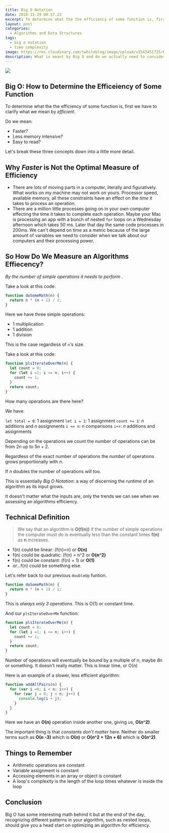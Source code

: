 ```yaml
---
title: Big O Notation
date: 2018-11-29 00.37.23
excerpt: To determine what the the efficiency of some function is, first we have to clarify what we mean by efficient.
layout: post
categories:
  - Algorithms and Data Structures
tags:
  - big o notation
  - time complexity
image: https://res.cloudinary.com/twhiteblog/image/upload/v1543451725/Header%20Images/big_o_post.jpg
description: What is meant by Big O and do we actually need to consider it when building software?
---
```


![](https://res.cloudinary.com/twhiteblog/image/upload/v1543451725/Header%20Images/big_o_post.jpg)

## Big O: How to Determine the Efficeiency of Some Function

To determine what the the efficiency of some function is, first we have to clarify what we mean by *efficient*.

Do we mean:

* Faster?
* Less memory intensive?
* Easy to read?

Let's break these three concepts down into a little more detail.

## Why *Faster* is Not the Optimal Measure of Efficiency

* There are lots of moving parts in a computer, literally and figuratively. What works on my machine may not work on yours. Processor speed, available memory, all these constraints have an effect on the *time* it takes to process an operation.
* There are a million little processes going on in your *own* computer effecting the time it takes to complete each operation. Maybe your Mac is processing an app with a bunch of nested `for` loops on a Wednesday afternoon which takes 50 ms. Later that day the same code processes in 200ms. We can't depend on time as a metric because of the large amount of variables we need to consider when we talk about our computers and their processing power.

## So How Do We Measure an Algorithms Effiecency?

*By the number of simple operations it needs to perform* .

Take a look at this code:

```js
function doSomeMath(n) {
  return n * (n + 1) / 2;
}
```

Here we have three simple operations:

* 1 multiplication
* 1 addition
* 1 division

This is the case regardless of `n`'s size.

Take a look at this code:

```js
function plsIterateOverMe(n) {
  let count = 0;
  for (let i =1; i <= n; i++) {
    count += 1;
  }
  return count;
}
```

How many operations are there here?

We have:

`let total = 0`: 1 assignment
`let i = 1`: 1 assignment
`count += 1`: *n* additions and *n* assignments
`i <= n`: *n* comparisons
`i++`: *n* additions and assignments

Depending on the operations we count the number of operations can be from 2*n* up to 5*n* + 2.

Regardless of the exact number of operations the *number* of operations grows proportionally with *n*.

If *n* doubles the number of operations will too. 

This is essentially *Big O Notation*: a way of discerning the runtime of an algorithm as its input grows.

It doesn't matter what the inputs are, only the trends we can see when we assessing an algorithms efficiency.

## Technical Definition

> We say that an algorithm is **O(f(n))** if the number of simple operations the computer must do is eventually less than the constant times **f(n)** as **n** increases.


* f(n) could be linear: (f(n)=n) or **O(n)**
* f(n) could be quadratic: (f(n) = n^2 or **O(n^2)**
* f(n) could be constant: (f(n) = 1) or **O(1)**
* or...f(n) could be something else.

Let's refer back to our previous `doubleUp` funtion.

```js
function doSomeMath(n) {
  return n * (n + 1) / 2;
}
```
This is *always only 3 operations*. This is O(1) or constant time.

And our `plsIterateOverMe` function:

```js
function plsIterateOverMe(n) {
  let count = 0;
  for (let i =1; i <= n; i++) {
    count += 1;
  }
  return count;
}
```
Number of operations will eventually be bound by a multiple of *n*, maybe *8n* or something. It doesn't really matter. This is linear time, or O(*n*)

Here is an example of a slower, less efficient algorithm:

```js
function addAllPairs(n) {
  for (var i =0; i < n; i++) {
    for (var j = 0; j < n; j++) {
      console.log(i + j);
    }
  }
}
```
Here we have an **O(*n*)** operation inside another one, giving us, **O(*n*^2)**.

The important thing is that *constants don't matter* here. Neither do smaller terms such as **O(*n* -3)** which is **O(*n*)** or **O(*n*^2 + 12n + 6)** which is **O(*n*^2)**.

## Things to Remember

* Arithmetic operations are constant
* Variable assignment is constant
* Accessing elements in an array or object is constant
* A loop's complexity is the length of the loop times whatever is inside the loop

## Conclusion

Big O has some interesting math behind it but at the end of the day, recognizing different patterns in your algorithm, such as nested loops, should give you a head start on optimizing an algorithm for efficiency.